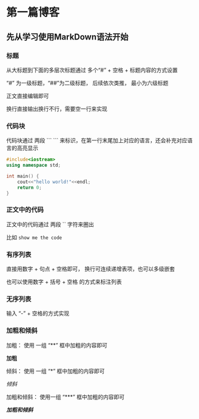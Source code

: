 # 第一篇博客

## 先从学习使用MarkDown语法开始

### 标题

从大标题到下面的多层次标题通过 多个“#” + 空格 + 标题内容的方式设置

“#” 为一级标题，“##”为二级标题， 后续依次类推， 最小为六级标题

正文直接编辑即可

换行直接输出换行不行，需要空一行来实现

### 代码块

代码块通过 两段 \```  ``` 来标识，在第一行末尾加上对应的语言，还会补充对应语言的高亮显示

```c++
#include<iostream>
using namespace std;

int main() {
    cout<<"hello world!"<<endl;
    return 0;
}
```

### 正文中的代码

正文中的代码通过 两段 `` 字符来圈出

比如 ``show me the code``


### 有序列表

直接用数字 + 句点 + 空格即可， 换行可连续递增表项，也可以多级嵌套

也可以使用数字 + 括号 + 空格 的方式来标注列表


 ### 无序列表

 输入 “-”  + 空格的方式实现

### 加粗和倾斜

加粗： 使用 一组 “**” 框中加粗的内容即可

**加粗**

倾斜： 使用 一组 “*” 框中加粗的内容即可

*倾斜*

加粗和倾斜： 使用一组 “***” 框中加粗的内容即可

***加粗和倾斜***